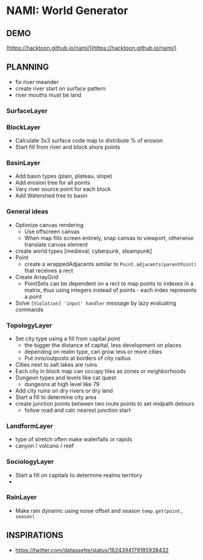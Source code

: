 # NAMI: World Generator

## DEMO

[https://hacktoon.github.io/nami/](https://hacktoon.github.io/nami/)


## PLANNING

- fix river meander
- create river start on surface pattern
- river mouths must be land

### SurfaceLayer


### BlockLayer
- Calculate 3x3 surface code map to distribute % of erosion
- Start fill from river and block shore points


### BasinLayer
- Add basin types (plain, plateau, slope)
- Add erosion tree for all points
- Vary river source point for each block
- Add Watershed tree to basin


### General ideas
- Optimize canvas rendering
	- Use offscreen canvas
	- When map fills screen entirely, snap canvas to viewport,
    	otherwise translate canvas element
- create world types [medieval, cyberpunk, steampunk]
- Point
  - create a wrappedAdjacents similar to `Point.adjacents(parentPoint)` that receives a rect
- Create ArrayGrid
  - PointSets can be dependent on a rect to map points to indexes in a matrix, thus using integers instead of points - each index represents a point
- Solve `[Violation] 'input' handler` message by lazy evaluating commands


### TopologyLayer
- Set city type using a fill from capital point
  - the bigger the distance of capital, less development on places
  - depending on realm type, can grow less or more cities
  - Put inns/outposts at borders of city radius
- Cities next to salt lakes are ruins
- Each city in block map can occupy tiles as zones or neighborhoods
- Dungeon types and levels like cat quest
  - dungeons at high level like 79
- Add city ruins on dry rivers or dry land
- Start a fill to determine city area
- create junction points between two route points to set midpath detours
  - follow road and calc nearest junction start


### LandformLayer
  - type of stretch often make waterfalls or rapids
  - canyon / volcano / reef


### SociologyLayer
- Start a fill on capitals to determine realms territory
-


### RainLayer
- Make rain dynamic using noise offset and season `temp.get(point, season)`


## INSPIRATIONS
- https://twitter.com/datassette/status/1624394179185938432

